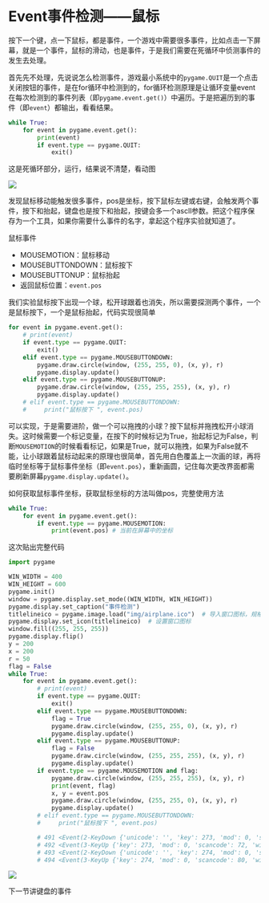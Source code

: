 # Event事件检测——鼠标

按下一个键，点一下鼠标，都是事件，一个游戏中需要很多事件，比如点击一下屏幕，就是一个事件，鼠标的滑动，也是事件，于是我们需要在死循环中侦测事件的发生去处理。

首先先不处理，先说说怎么检测事件，游戏最小系统中的`pygame.QUIT`是一个点击关闭按钮的事件，是在for循环中检测到的，for循环检测原理是让循环变量event在每次检测到的事件列表（即`pygame.event.get()`）中遍历。于是把遍历到的事件（即`event`）都输出，看看结果。

```python
while True:
    for event in pygame.event.get():
        print(event)
        if event.type == pygame.QUIT:
            exit()
```

这是死循环部分，运行，结果说不清楚，看动图

![](F:\Coding-Thomas\Coding-Notes\Python-Notes\Pygame\前锋教育-Bilibili\动画和事件\动画时间检测.gif)

发现鼠标移动能触发很多事件，pos是坐标，按下鼠标左键或右键，会触发两个事件，按下和抬起，键盘也是按下和抬起，按键会多一个ascll参数。把这个程序保存为一个工具，如果你需要什么事件的名字，拿起这个程序实验就知道了。

鼠标事件

+ MOUSEMOTION：鼠标移动
+ MOUSEBUTTONDOWN：鼠标按下
+ MOUSEBUTTONUP：鼠标抬起
+ 返回鼠标位置：`event.pos`

我们实验鼠标按下出现一个球，松开球跟着也消失，所以需要探测两个事件，一个是鼠标按下，一个是鼠标抬起，代码实现很简单

```python
for event in pygame.event.get():
    # print(event)
    if event.type == pygame.QUIT:
        exit()
    elif event.type == pygame.MOUSEBUTTONDOWN:
        pygame.draw.circle(window, (255, 255, 0), (x, y), r)
        pygame.display.update()
    elif event.type == pygame.MOUSEBUTTONUP:
        pygame.draw.circle(window, (255, 255, 255), (x, y), r)
        pygame.display.update()
    # elif event.type == pygame.MOUSEBUTTONDOWN:
    #     print("鼠标按下 ", event.pos)
```

可以实现，于是需要进阶，做一个可以拖拽的小球？按下鼠标并拖拽松开小球消失。这时候需要一个标记变量，在按下的时候标记为True，抬起标记为False，判断`MOUSEMOTION`的时候看看标记，如果是True，就可以拖拽，如果为False就不能，让小球跟着鼠标动起来的原理也很简单，首先用白色覆盖上一次画的球，再将临时坐标等于鼠标事件坐标（即`event.pos`），重新画圆，记住每次更改界面都需要刷新屏幕`pygame.display.update()`。

如何获取鼠标事件坐标，获取鼠标坐标的方法叫做pos，完整使用方法

```python
while True:
    for event in pygame.event.get():
        if event.type == pygame.MOUSEMOTION:
            print(event.pos) # 当前在屏幕中的坐标
```



这次贴出完整代码

```python
import pygame

WIN_WIDTH = 400
WIN_HEIGHT = 600
pygame.init()
window = pygame.display.set_mode((WIN_WIDTH, WIN_HEIGHT))
pygame.display.set_caption("事件检测")
titlelineico = pygame.image.load("img/airplane.ico")  # 导入窗口图标，规格：32x32，格式：.ico
pygame.display.set_icon(titlelineico)  # 设置窗口图标
window.fill((255, 255, 255))
pygame.display.flip()
y = 200
x = 200
r = 50
flag = False
while True:
    for event in pygame.event.get():
        # print(event)
        if event.type == pygame.QUIT:
            exit()
        elif event.type == pygame.MOUSEBUTTONDOWN:
            flag = True
            pygame.draw.circle(window, (255, 255, 0), (x, y), r)
            pygame.display.update()
        elif event.type == pygame.MOUSEBUTTONUP:
            flag = False
            pygame.draw.circle(window, (255, 255, 255), (x, y), r)
            pygame.display.update()
        if event.type == pygame.MOUSEMOTION and flag:
            pygame.draw.circle(window, (255, 255, 255), (x, y), r)
            print(event, flag)
            x, y = event.pos
            pygame.draw.circle(window, (255, 255, 0), (x, y), r)
            pygame.display.update()
        # elif event.type == pygame.MOUSEBUTTONDOWN:
        #     print("鼠标按下 ", event.pos)

        # 491 <Event(2-KeyDown {'unicode': '', 'key': 273, 'mod': 0, 'scancode': 72, 'window': None})>
        # 492 <Event(3-KeyUp {'key': 273, 'mod': 0, 'scancode': 72, 'window': None})>
        # 493 <Event(2-KeyDown {'unicode': '', 'key': 274, 'mod': 0, 'scancode': 80, 'window': None})>
        # 494 <Event(3-KeyUp {'key': 274, 'mod': 0, 'scancode': 80, 'window': None})>
```

![](F:\Coding-Thomas\Coding-Notes\Python-Notes\Pygame\前锋教育-Bilibili\动画和事件\拖拽小球实例.gif)

下一节讲键盘的事件